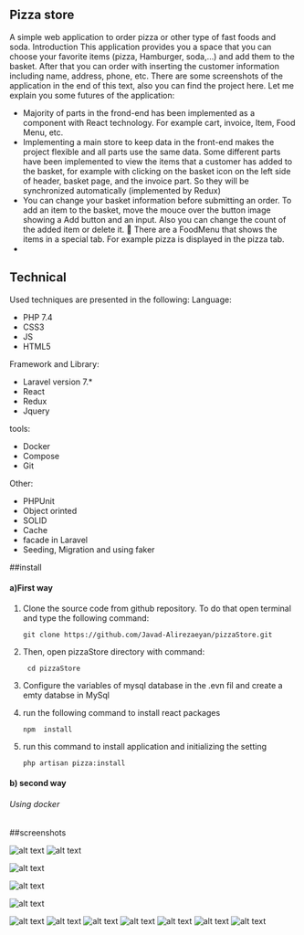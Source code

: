 ## Pizza store
A simple web application to order pizza or other type of fast foods and soda.
Introduction
This application provides you a space that you can choose your favorite items (pizza, Hamburger,
soda,…) and add them to the basket. After that you can order with inserting the customer information
including name, address, phone, etc. There are some screenshots of the application in the end of this
text, also you can find the project here. Let me explain you some futures of the application:
<ul>
<li>Majority of parts in the frond-end has been implemented as a component with React
    technology. For example cart, invoice, Item, Food Menu, etc.</li>
<li>Implementing a main store to keep data in the front-end makes the project flexible and all parts
    use the same data. Some different parts have been implemented to view the items that a
    customer has added to the basket, for example with clicking on the basket icon on the left side
    of header, basket page, and the invoice part. So they will be synchronized automatically
    (implemented by Redux)</li>
<li>You can change your basket information before submitting an order. To add an item to the
    basket, move the mouce over the button image showing a Add button and an input. Also you
    can change the count of the added item or delete it.
     There are a FoodMenu that shows the items in a special tab. For example pizza is displayed in
    the pizza tab.</li>
<li></li>
</ul>

## Technical
Used techniques are presented in the following:
Language:
<ul>
 <li> PHP 7.4</li>
 <li>CSS3</li>
 <li>JS</li>
 <li>HTML5</li>
</ul>
Framework and Library:
<ul>
 <li>Laravel version 7.*</li>
 <li>React</li>
 <li>Redux</li>
 <li>Jquery</li>
</ul>

tools:
<ul>
 <li>Docker</li>
 <li>Compose</li>
 <li>Git</li>
</ul>

Other:
<ul>
 <li>PHPUnit</li>
 <li>Object orinted</li>
 <li>SOLID</li>
 <li>Cache</li>
 <li>facade in Laravel</li>
 <li>Seeding, Migration and using faker</li>
</ul>



##install

#### a)First way
 1. Clone the source code from github repository. To do that open terminal and type the following command:

        git clone https://github.com/Javad-Alirezaeyan/pizzaStore.git

2. Then, open  pizzaStore  directory with command:

        cd pizzaStore
3. Configure the variables of mysql database in the .evn fil and create a emty databse in MySql

4.  run the following command to install react packages
       
        npm  install

5. run this command to install application and  initializing the setting

       php artisan pizza:install

#### b) second way
###### Using docker
    
    
    
##screenshots


![alt text](https://github.com/Javad-Alirezaeyan/pizzaStore/blob/master/screenshots/12.png)
![alt text](https://github.com/Javad-Alirezaeyan/pizzaStore/blob/master/screenshots/1.png)


![alt text](https://github.com/Javad-Alirezaeyan/pizzaStore/blob/master/screenshots/2.png)

![alt text](https://github.com/Javad-Alirezaeyan/pizzaStore/blob/master/screenshots/6.png)

![alt text](https://github.com/Javad-Alirezaeyan/pizzaStore/blob/master/screenshots/3.png)


![alt text](https://github.com/Javad-Alirezaeyan/pizzaStore/blob/master/screenshots/4.png)
![alt text](https://github.com/Javad-Alirezaeyan/pizzaStore/blob/master/screenshots/5.png)
![alt text](https://github.com/Javad-Alirezaeyan/pizzaStore/blob/master/screenshots/7.png)
![alt text](https://github.com/Javad-Alirezaeyan/pizzaStore/blob/master/screenshots/8.png)
![alt text](https://github.com/Javad-Alirezaeyan/pizzaStore/blob/master/screenshots/9.png)
![alt text](https://github.com/Javad-Alirezaeyan/pizzaStore/blob/master/screenshots/10.png)
![alt text](https://github.com/Javad-Alirezaeyan/pizzaStore/blob/master/screenshots/11.png)
